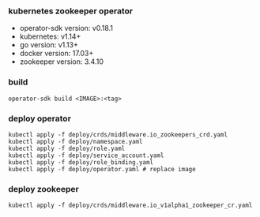 ### kubernetes zookeeper operator

* operator-sdk version: v0.18.1
* kubernetes: v1.14+
* go version: v1.13+
* docker version: 17.03+
* zookeeper version: 3.4.10


### build 
```
operator-sdk build <IMAGE>:<tag>
```

### deploy operator

```
kubectl apply -f deploy/crds/middleware.io_zookeepers_crd.yaml
kubectl apply -f deploy/namespace.yaml
kubectl apply -f deploy/role.yaml
kubectl apply -f deploy/service_account.yaml
kubectl apply -f deploy/role_binding.yaml
kubectl apply -f deploy/operator.yaml # replace image
```

### deploy zookeeper
```
kubectl apply -f deploy/crds/middleware.io_v1alpha1_zookeeper_cr.yaml
```